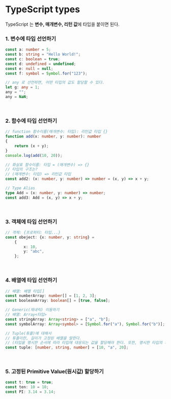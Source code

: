 # TypeScript types

TypeScript 는 **변수, 매개변수, 리턴 값**에 타입을 붙이면 된다.

### 1. 변수에 타입 선언하기
```ts
const a: number = 5;
const b: string = "Hello World!";
const c: boolean = true;
const d: undefined = undefined;
const e: null = null;
const f: symbol = Symbol.for("123");

// any 로 선언하면, 어떤 타입의 값도 할당할 수 있다.
let g: any = 1;
any = "";
any = NaN;
```

<br>

### 2. 함수에 타입 선언하기
```ts
// function 함수이름(매개변수: 타입): 리턴값 타입 {}
function add(x: number, y: number): number
{
    return (x + y);
}
console.log(add(10, 20));

// 화살표 함수이름: 타입 = (매개변수) => {}
// 타입의 구조는?
// (매개변수: 타입) => 리턴값 타입
const add2: (x: number, y: number) => number = (x, y) => x + y;

// Type Alias
type Add = (x: number, y: number) => number;
const add3: Add = (x, y) => x + y;
```

<br>

### 3. 객체에 타입 선언하기
```ts
// 객체: {프로퍼티: 타입...}
const obeject: {x: number, y: string} =
    {
        x: 10,
        y: "abc",
    };
```

<br>

### 4. 배열에 타입 선언하기
```ts
// 배열: 배열 타입[]
const numberArray: number[] = [1, 2, 3];
const booleanArray: boolean[] = [true, false];

// Generic(제네릭) 이용하기
// 배열: Array<타입>
const stringArray: Array<string> = ["a", "b"];
const symbolArray: Array<symbol> = [Symbol.for("a"), Symbol.for("b")];

// Tuple(튜플)에 대해서
// 튜플이란, 길이가 고정된 배열을 말한다.
// (타입을 명시한 순서에 따라 타입에 대응되는 값을 할당해야 한다. 또한, 명시한 타입의 개수와, 값의 개수는 동일해야 한다.)
const tuple: [number, string, number] = [10, "a", 20];
```

<br>

### 5. 고정된 Primitive Value(원시값) 할당하기
```ts
const t: true = true;
const ten: 10 = 10;
const PI: 3.14 = 3.14;
```
